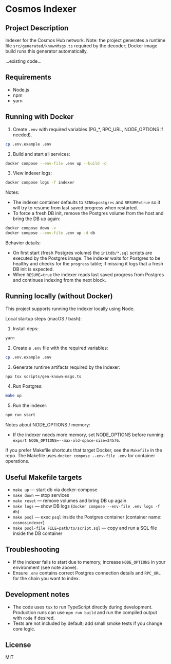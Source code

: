 # Cosmos Indexer

## Project Description

Indexer for the Cosmos Hub network. Note: the project generates a runtime file `src/generated/knownMsgs.ts` required by the decoder; Docker image build runs this generator automatically.

...existing code...

## Requirements

- Node.js
- npm
- yarn

## Running with Docker

1. Create `.env` with required variables (PG_*, RPC_URL, NODE_OPTIONS if needed).

```bash
cp .env.example .env
```

2. Build and start all services:

```bash
docker compose --env-file .env up --build -d
```

3. View indexer logs:

```bash
docker compose logs -f indexer
```

Notes:
- The indexer container defaults to `SINK=postgres` and `RESUME=true` so it will try to resume from last saved progress when restarted.
- To force a fresh DB init, remove the Postgres volume from the host and bring the DB up again:

```bash
docker compose down -v
docker compose --env-file .env up -d db
```

Behavior details:
- On first start (fresh Postgres volume) the `initdb/*.sql` scripts are executed by the Postgres image. The indexer waits for Postgres to be healthy and checks for the `progress` table; if missing it logs that a fresh DB init is expected.
- When `RESUME=true` the indexer reads last saved progress from Postgres and continues indexing from the next block.

## Running locally (without Docker)

This project supports running the indexer locally using Node.

Local startup steps (macOS / bash):

1. Install deps:

```bash
yarn
```

2. Create a `.env` file with the required variables:

```bash
cp .env.example .env
```

3. Generate runtime artifacts required by the indexer:

```bash
npx tsx scripts/gen-known-msgs.ts
```

4. Run Postgres:

```bash
make up
```

5. Run the indexer:

```bash
npm run start
```

Notes about NODE_OPTIONS / memory:
- If the indexer needs more memory, set NODE_OPTIONS before running: `export NODE_OPTIONS=--max-old-space-size=24576`.

If you prefer Makefile shortcuts that target Docker, see the `Makefile` in the repo. The Makefile uses `docker compose --env-file .env` for container operations.

## Useful Makefile targets

- `make up` — start db via docker-compose
- `make down` — stop services
- `make reset` — remove volumes and bring DB up again
- `make logs` — show DB logs (`docker compose --env-file .env logs -f db`)
- `make psql` — exec `psql` inside the Postgres container (container name: `cosmosindexer`)
- `make psql-file FILE=path/to/script.sql` — copy and run a SQL file inside the DB container

## Troubleshooting

- If the indexer fails to start due to memory, increase `NODE_OPTIONS` in your environment (see note above).
- Ensure `.env` contains correct Postgres connection details and `RPC_URL` for the chain you want to index.

## Development notes

- The code uses `tsx` to run TypeScript directly during development. Production runs can use `npm run build` and run the compiled output with `node` if desired.
- Tests are not included by default; add small smoke tests if you change core logic.

## License

MIT
